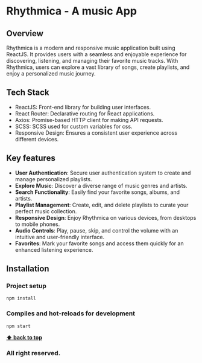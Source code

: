 # Rhythmica - A music App

## Overview

Rhythmica is a modern and responsive music application built using ReactJS. It provides users with a seamless and enjoyable experience for discovering, listening, and managing their favorite music tracks. With Rhythmica, users can explore a vast library of songs, create playlists, and enjoy a personalized music journey.

## Tech Stack

- ReactJS: Front-end library for building user interfaces.
- React Router: Declarative routing for React applications.
- Axios: Promise-based HTTP client for making API requests.
- SCSS: SCSS used for custom variables for css.
- Responsive Design: Ensures a consistent user experience across different devices.

## Key features

- **User Authentication**: Secure user authentication system to create and manage personalized playlists.
- **Explore Music**: Discover a diverse range of music genres and artists.
- **Search Functionality**: Easily find your favorite songs, albums, and artists.
- **Playlist Management**: Create, edit, and delete playlists to curate your perfect music collection.
- **Responsive Design**: Enjoy Rhythmica on various devices, from desktops to mobile phones.
- **Audio Controls**: Play, pause, skip, and control the volume with an intuitive and user-friendly interface.
- **Favorites**: Mark your favorite songs and access them quickly for an enhanced listening experience.

## Installation

### Project setup
```
npm install
```

### Compiles and hot-reloads for development
```
npm start
```

**[⬆ back to top](#Rhythmica)**


### All right reserved.
